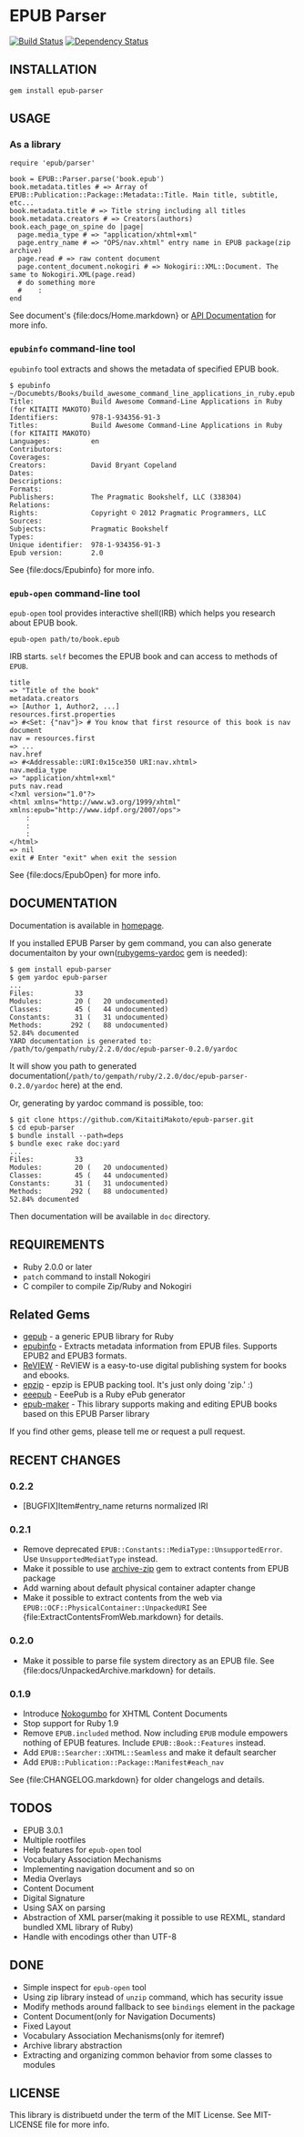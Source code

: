 EPUB Parser
===========
[![Build Status](https://secure.travis-ci.org/KitaitiMakoto/epub-parser.png?branch=master)](http://travis-ci.org/KitaitiMakoto/epub-parser)
[![Dependency Status](https://gemnasium.com/KitaitiMakoto/epub-parser.png)](https://gemnasium.com/KitaitiMakoto/epub-parser)

INSTALLATION
-------

    gem install epub-parser

USAGE
-----

### As a library

    require 'epub/parser'
    
    book = EPUB::Parser.parse('book.epub')
    book.metadata.titles # => Array of EPUB::Publication::Package::Metadata::Title. Main title, subtitle, etc...
    book.metadata.title # => Title string including all titles
    book.metadata.creators # => Creators(authors)
    book.each_page_on_spine do |page|
      page.media_type # => "application/xhtml+xml"
      page.entry_name # => "OPS/nav.xhtml" entry name in EPUB package(zip archive)
      page.read # => raw content document
      page.content_document.nokogiri # => Nokogiri::XML::Document. The same to Nokogiri.XML(page.read)
      # do something more
      #    :
    end

See document's {file:docs/Home.markdown} or [API Documentation][rubydoc] for more info.

[rubydoc]: http://rubydoc.info/gems/epub-parser

### `epubinfo` command-line tool

`epubinfo` tool extracts and shows the metadata of specified EPUB book.

    $ epubinfo ~/Documebts/Books/build_awesome_command_line_applications_in_ruby.epub
    Title:              Build Awesome Command-Line Applications in Ruby (for KITAITI MAKOTO)
    Identifiers:        978-1-934356-91-3
    Titles:             Build Awesome Command-Line Applications in Ruby (for KITAITI MAKOTO)
    Languages:          en
    Contributors:       
    Coverages:          
    Creators:           David Bryant Copeland
    Dates:              
    Descriptions:       
    Formats:            
    Publishers:         The Pragmatic Bookshelf, LLC (338304)
    Relations:          
    Rights:             Copyright © 2012 Pragmatic Programmers, LLC
    Sources:            
    Subjects:           Pragmatic Bookshelf
    Types:              
    Unique identifier:  978-1-934356-91-3
    Epub version:       2.0

See {file:docs/Epubinfo} for more info.

### `epub-open` command-line tool

`epub-open` tool provides interactive shell(IRB) which helps you research about EPUB book.

    epub-open path/to/book.epub

IRB starts. `self` becomes the EPUB book and can access to methods of `EPUB`.

    title
    => "Title of the book"
    metadata.creators
    => [Author 1, Author2, ...]
    resources.first.properties
    => #<Set: {"nav"}> # You know that first resource of this book is nav document
    nav = resources.first
    => ...
    nav.href
    => #<Addressable::URI:0x15ce350 URI:nav.xhtml>
    nav.media_type
    => "application/xhtml+xml"
    puts nav.read
    <?xml version="1.0"?>
    <html xmlns="http://www.w3.org/1999/xhtml" xmlns:epub="http://www.idpf.org/2007/ops">
        :
        :
        :
    </html>
    => nil
    exit # Enter "exit" when exit the session

See {file:docs/EpubOpen} for more info.

DOCUMENTATION
-------------

Documentation is available in [homepage][].

If you installed EPUB Parser by gem command, you can also generate documentaiton by your own([rubygems-yardoc][] gem is needed):

    $ gem install epub-parser
    $ gem yardoc epub-parser
    ...
    Files:          33
    Modules:        20 (   20 undocumented)
    Classes:        45 (   44 undocumented)
    Constants:      31 (   31 undocumented)
    Methods:       292 (   88 undocumented)
    52.84% documented
    YARD documentation is generated to:
    /path/to/gempath/ruby/2.2.0/doc/epub-parser-0.2.0/yardoc

It will show you path to generated documentation(`/path/to/gempath/ruby/2.2.0/doc/epub-parser-0.2.0/yardoc` here) at the end.

Or, generating by yardoc command is possible, too:

    $ git clone https://github.com/KitaitiMakoto/epub-parser.git
    $ cd epub-parser
    $ bundle install --path=deps
    $ bundle exec rake doc:yard
    ...
    Files:          33
    Modules:        20 (   20 undocumented)
    Classes:        45 (   44 undocumented)
    Constants:      31 (   31 undocumented)
    Methods:       292 (   88 undocumented)
    52.84% documented

Then documentation will be available in `doc` directory.

[homepage]: http://www.rubydoc.info/gems/epub-parser/file/docs/Home.markdown
[rubygems-yardoc]: https://rubygems.org/gems/rubygems-yardoc

REQUIREMENTS
------------
* Ruby 2.0.0 or later
* `patch` command to install Nokogiri
* C compiler to compile Zip/Ruby and Nokogiri

Related Gems
------------
* [gepub](https://github.com/skoji/gepub) - a generic EPUB library for Ruby
* [epubinfo](https://github.com/chdorner/epubinfo) - Extracts metadata information from EPUB files. Supports EPUB2 and EPUB3 formats.
* [ReVIEW](https://github.com/kmuto/review) - ReVIEW is a easy-to-use digital publishing system for books and ebooks.
* [epzip](https://github.com/takahashim/epzip) - epzip is EPUB packing tool. It's just only doing 'zip.' :)
* [eeepub](https://github.com/jugyo/eeepub) - EeePub is a Ruby ePub generator
* [epub-maker](https://github.com/KitaitiMakoto/epub-maker) - This library supports making and editing EPUB books based on this EPUB Parser library

If you find other gems, please tell me or request a pull request.

RECENT CHANGES
--------------

### 0.2.2

* [BUGFIX]Item#entry_name returns normalized IRI

### 0.2.1

* Remove deprecated `EPUB::Constants::MediaType::UnsupportedError`. Use `UnsupportedMediatType` instead.
* Make it possible to use [archive-zip][] gem to extract contents from EPUB package
* Add warning about default physical container adapter change
* Make it possible to extract contents from the web via `EPUB::OCF::PhysicalContainer::UnpackedURI` See {file:ExtractContentsFromWeb.markdown} for details.

[archive-zip]: https://github.com/javanthropus/archive-zip

### 0.2.0

* Make it possible to parse file system directory as an EPUB file. See {file:docs/UnpackedArchive.markdown} for details.

### 0.1.9

* Introduce [Nokogumbo][] for XHTML Content Documents
* Stop support for Ruby 1.9
* Remove `EPUB.included` method. Now including `EPUB` module empowers nothing of EPUB features. Include `EPUB::Book::Features` instead.
* Add `EPUB::Searcher::XHTML::Seamless` and make it default searcher
* Add `EPUB::Publication::Package::Manifest#each_nav`

[nokogumbo]: https://github.com/rubys/nokogumbo/

See {file:CHANGELOG.markdown} for older changelogs and details.

TODOS
-----
* EPUB 3.0.1
* Multiple rootfiles
* Help features for `epub-open` tool
* Vocabulary Association Mechanisms
* Implementing navigation document and so on
* Media Overlays
* Content Document
* Digital Signature
* Using SAX on parsing
* Abstraction of XML parser(making it possible to use REXML, standard bundled XML library of Ruby)
* Handle with encodings other than UTF-8

DONE
----
* Simple inspect for `epub-open` tool
* Using zip library instead of `unzip` command, which has security issue
* Modify methods around fallback to see `bindings` element in the package
* Content Document(only for Navigation Documents)
* Fixed Layout
* Vocabulary Association Mechanisms(only for itemref)
* Archive library abstraction
* Extracting and organizing common behavior from some classes to modules

LICENSE
-------
This library is distribuetd under the term of the MIT License.
See MIT-LICENSE file for more info.
